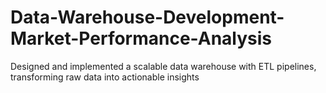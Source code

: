 # Data-Warehouse-Development-Market-Performance-Analysis
Designed and implemented a scalable data warehouse with ETL pipelines, transforming raw data into actionable insights
